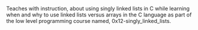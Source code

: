 Teaches with instruction, about using singly linked lists in C while learning when and why to use linked lists versus arrays in the C language as part of the low level programming course named, 0x12-singly_linked_lists.
